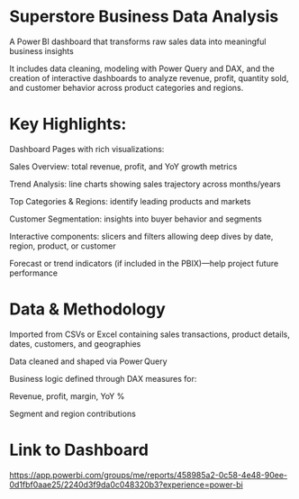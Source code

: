# Superstore Business Data Analysis

A Power BI dashboard that transforms raw sales data into meaningful business insights

It includes data cleaning, modeling with Power Query and DAX, and the creation of interactive dashboards to analyze revenue, profit, quantity sold, and customer behavior across product categories and regions.

# Key Highlights:

Dashboard Pages with rich visualizations:

Sales Overview: total revenue, profit, and YoY growth metrics

Trend Analysis: line charts showing sales trajectory across months/years

Top Categories & Regions: identify leading products and markets

Customer Segmentation: insights into buyer behavior and segments

Interactive components: slicers and filters allowing deep dives by date, region, product, or customer

Forecast or trend indicators (if included in the PBIX)—help project future performance

# Data & Methodology
Imported from CSVs or Excel containing sales transactions, product details, dates, customers, and geographies

Data cleaned and shaped via Power Query

Business logic defined through DAX measures for:

Revenue, profit, margin, YoY %

Segment and region contributions

# Link to Dashboard
https://app.powerbi.com/groups/me/reports/458985a2-0c58-4e48-90ee-0d1fbf0aae25/2240d3f9da0c048320b3?experience=power-bi
